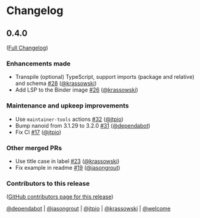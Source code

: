 # Changelog

<!-- <START NEW CHANGELOG ENTRY> -->

## 0.4.0

([Full Changelog](https://github.com/jupyterlab/jupyterlab-plugin-playground/compare/v0.3.0...d2927797381a74fc731f2e929302e9ae328bece6))

### Enhancements made

- Transpile (optional) TypeScript, support imports (package and relative) and schema [#28](https://github.com/jupyterlab/jupyterlab-plugin-playground/pull/28) ([@krassowski](https://github.com/krassowski))
- Add LSP to the Binder image [#26](https://github.com/jupyterlab/jupyterlab-plugin-playground/pull/26) ([@krassowski](https://github.com/krassowski))

### Maintenance and upkeep improvements

- Use `maintainer-tools` actions [#32](https://github.com/jupyterlab/jupyterlab-plugin-playground/pull/32) ([@jtpio](https://github.com/jtpio))
- Bump nanoid from 3.1.29 to 3.2.0 [#31](https://github.com/jupyterlab/jupyterlab-plugin-playground/pull/31) ([@dependabot](https://github.com/dependabot))
- Fix CI [#17](https://github.com/jupyterlab/jupyterlab-plugin-playground/pull/17) ([@jtpio](https://github.com/jtpio))

### Other merged PRs

- Use title case in label [#23](https://github.com/jupyterlab/jupyterlab-plugin-playground/pull/23) ([@krassowski](https://github.com/krassowski))
- Fix example in readme [#19](https://github.com/jupyterlab/jupyterlab-plugin-playground/pull/19) ([@jasongrout](https://github.com/jasongrout))

### Contributors to this release

([GitHub contributors page for this release](https://github.com/jupyterlab/jupyterlab-plugin-playground/graphs/contributors?from=2021-10-15&to=2022-03-24&type=c))

[@dependabot](https://github.com/search?q=repo%3Ajupyterlab%2Fjupyterlab-plugin-playground+involves%3Adependabot+updated%3A2021-10-15..2022-03-24&type=Issues) | [@jasongrout](https://github.com/search?q=repo%3Ajupyterlab%2Fjupyterlab-plugin-playground+involves%3Ajasongrout+updated%3A2021-10-15..2022-03-24&type=Issues) | [@jtpio](https://github.com/search?q=repo%3Ajupyterlab%2Fjupyterlab-plugin-playground+involves%3Ajtpio+updated%3A2021-10-15..2022-03-24&type=Issues) | [@krassowski](https://github.com/search?q=repo%3Ajupyterlab%2Fjupyterlab-plugin-playground+involves%3Akrassowski+updated%3A2021-10-15..2022-03-24&type=Issues) | [@welcome](https://github.com/search?q=repo%3Ajupyterlab%2Fjupyterlab-plugin-playground+involves%3Awelcome+updated%3A2021-10-15..2022-03-24&type=Issues)

<!-- <END NEW CHANGELOG ENTRY> -->
